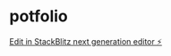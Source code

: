 # potfolio

[Edit in StackBlitz next generation editor ⚡️](https://stackblitz.com/~/github.com/PrasadG2000314/potfolio)